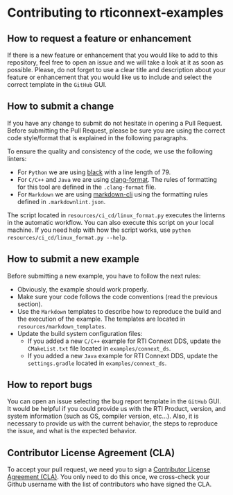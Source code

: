 # Contributing to rticonnext-examples

## How to request a feature or enhancement

If there is a new feature or enhancement that you would like to add to
this repository, feel free to open an issue and we will take a look at it as
soon as possible. Please, do not forget to use a clear title and description
about your feature or enhancement that you would like us to include and select
the correct template in the `GitHub` GUI.

## How to submit a change

If you have any change to submit do not hesitate in opening a Pull Request.
Before submitting the Pull Request, please be sure you are using the correct
code style/format that is explained in the following paragraphs.

To ensure the quality and consistency of the code, we use the
following linters:

-   For `Python` we are using [black](https://pypi.org/project/black/) with a
    line length of 79.
-   For `C/C++` and `Java` we are using
[clang-format](https://clang.llvm.org/docs/ClangFormat.html). The rules of
formatting for this tool are defined in the `.clang-format` file.
-   For `Markdown` we are using [markdown-cli](https://www.npmjs.com/package/markdownlint-cli)
using the formatting rules defined in `.markdownlint.json`.

The script located in `resources/ci_cd/linux_format.py` executes the linterns
in the automatic workflow. You can also execute this script on your local
machine. If you need help with how the script works, use
`python resources/ci_cd/linux_format.py --help`.

## How to submit a new example

Before submitting a new example, you have to follow the next rules:

-   Obviously, the example should work properly.
-   Make sure your code follows the code conventions (read the previous
section).
-   Use the `Markdown` templates to describe how to reproduce the build and
the execution of the example. The templates are located in
`resources/markdown_templates`.
-   Update the build system configuration files:
    -   If you added a new `C/C++` example for RTI Connext DDS, update the
    `CMakeList.txt` file located in `examples/connext_ds`.
    -   If you added a new `Java` example for RTI Connext DDS, update the
    `settings.gradle` located in `examples/connext_ds`.

## How to report bugs

You can open an issue selecting the bug report template in the `GitHub` GUI.
It would be helpful if you could provide us with the RTI Product, version, and
system information (such as OS, compiler version, etc...). Also, it is necessary
to provide us with the current behavior, the steps to reproduce the issue, and
what is the expected behavior.

## Contributor License Agreement (CLA)

To accept your pull request, we need you to sign a [Contributor License
Agreement (CLA)](http://community.rti.com/cla). You only need to do this once,
we cross-check your Github username with the list of contributors who have
signed the CLA.
